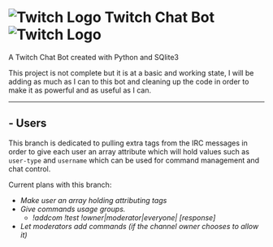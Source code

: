 # ![Twitch Logo](http://www.twitch.tv/favicon.ico "Twitch Logo") Twitch Chat Bot ![Twitch Logo](http://www.twitch.tv/favicon.ico "Twitch Logo")
A Twitch Chat Bot created with Python and SQlite3  

This project is not complete but it is at a basic and working state, I will be adding as much as I can to this bot and cleaning up the code in order to make it as powerful and as useful as I can.

------

## - Users
This branch is dedicated to pulling extra tags from the IRC messages in order to give each user an array attribute which will hold values
such as `user-type` and `username` which can be used for command management and chat control.


Current plans with this branch:  
* *Make user an array holding attributing tags*
* *Give commands usage groups.*
    - *!addcom !test !owner|moderator|everyone| [response]*
* *Let moderators add commands (if the channel owner chooses to allow it)*

